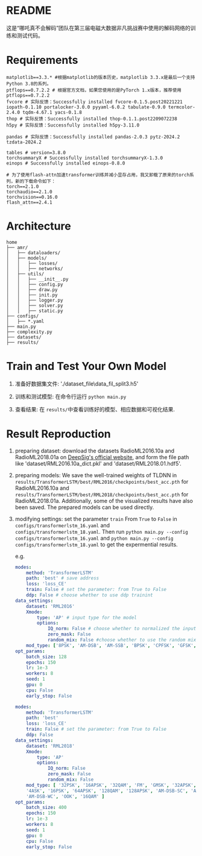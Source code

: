 # README
这是“哪吒真不会解码”团队在第三届电磁大数据非凡挑战赛中使用的解码网络的训练和测试代码。

# Requirements
```
matplotlib==3.3.* #根据matplotlib的版本历史，matplotlib 3.3.x是最后一个支持Python 3.8的系列。
ptflops==0.7.2.2 # 根据官方文档，如果您使用的是PyTorch 1.x版本，推荐使用ptflops==0.7.2.2
fvcore # 实际反馈：Successfully installed fvcore-0.1.5.post20221221 iopath-0.1.10 portalocker-3.0.0 pyyaml-6.0.2 tabulate-0.9.0 termcolor-2.4.0 tqdm-4.67.1 yacs-0.1.8
thop # 实际反馈：Successfully installed thop-0.1.1.post2209072238
h5py # 实际反馈：Successfully installed h5py-3.11.0

pandas # 实际反馈：Successfully installed pandas-2.0.3 pytz-2024.2 tzdata-2024.2

tables # version=3.8.0
torchsummaryX # Successfully installed torchsummaryX-1.3.0
einops # Successfully installed einops-0.8.0

# 为了使用flash-attn加速transformer训练并减小显存占用，我又卸载了原来的torch系列，新的下载命令如下：
torch==2.1.0
torchaudio==2.1.0
torchvision==0.16.0
flash_attn==2.4.1
```

# Architecture
``` 
home
├── amr/
│   ├── dataloaders/
│   ├── models/
│   │   ├── losses/
│   │   ├── networks/
│   ├── utils/
│   │   ├── __init__.py
│   │   ├── config.py
│   │   ├── draw.py
│   │   ├── init.py
│   │   ├── logger.py
│   │   ├── solver.py
│   │   ├── static.py
├── configs/
│   ├── *.yaml
├── main.py
├── complexity.py
├── datasets/
├── results/
```

# Train and Test Your Own Model
1. 准备好数据集文件: './dataset_file\data_fil_split3.h5'

2. 训练和测试模型: 在命令行运行 `python main.py`

3. 查看结果: 在 `results/`中查看训练好的模型、相应数据和可视化结果. 


# Result Reproduction
1. preparing dataset: download the datasets RadioML2016.10a and RadioML2018.01a on [DeepSig's official website](https://www.deepsig.ai/datasets), and form the file path like 'dataset/RML2016.10a_dict.pkl' and 'dataset/RML2018.01.hdf5'.

2. preparing models: We save the well-trained weights of TLDNN in `results/TransformerLSTM/best/RML2016/checkpoints/best_acc.pth` for RadioML2016.10a and 
`results/TransformerLSTM/best/RML2018/checkpoints/best_acc.pth` for RadioML2018.01a. Additionally, some of the visualized results have also been saved.
The prepared models can be used directly.

3. modifying settings: set the parameter `train` From `True` to `False` in `configs/transformerlstm_16.yaml` and `configs/transformerlstm_18.yaml`. Then run `python main.py --config configs/transformerlstm_16.yaml` and `python main.py --config configs/transformerlstm_18.yaml` to get the expermential results.

    e.g.
    ```yaml for RadioML2016.10a
    modes:  
        method: 'TransformerLSTM'
        path: 'best' # save address
        loss: 'loss_CE'
        train: False # set the parameter: from True to False
        ddp: False # choose whether to use ddp trainint
    data_settings:  
        dataset: 'RML2016'
        Xmode:
            type: 'AP' # input type for the model
            options:
                IQ_norm: False # choose whether to normalized the input signal
                zero_mask: False
                random_mix: False #choose whether to use the random mixing strategy
        mod_type: ['8PSK', 'AM-DSB', 'AM-SSB', 'BPSK', 'CPFSK', 'GFSK', 'PAM4', 'QAM16', 'QAM64', 'QPSK', 'WBFM']
    opt_params: 
        batch_size: 128
        epochs: 150
        lr: 1e-3
        workers: 8
        seed: 1
        gpu: 0
        cpu: False
        early_stop: False
    ```

    ```yaml for RadioML2018.01a
    modes:  
        method: 'TransformerLSTM'
        path: 'best'
        loss: 'loss_CE'
        train: False # set the parameter: from True to False
        ddp: False
    data_settings:  
        dataset: 'RML2018'
        Xmode:
            type: 'AP'
            options:
                IQ_norm: False 
                zero_mask: False
                random_mix: False
        mod_type: [ '32PSK', '16APSK', '32QAM', 'FM', 'GMSK', '32APSK', 'OQPSK', '8ASK', 'BPSK', '8PSK', 'AM-SSB-SC',
        '4ASK', '16PSK', '64APSK', '128QAM', '128APSK', 'AM-DSB-SC', 'AM-SSB-WC', '64QAM', 'QPSK', '256QAM',
        'AM-DSB-WC', 'OOK', '16QAM' ]
    opt_params:  
        batch_size: 400
        epochs: 150
        lr: 1e-3
        workers: 8
        seed: 1
        gpu: 0
        cpu: False
        early_stop: False
    ```




